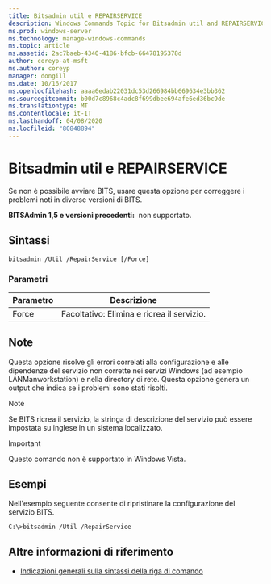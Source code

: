 ```yaml
---
title: Bitsadmin util e REPAIRSERVICE
description: Windows Commands Topic for Bitsadmin util and REPAIRSERVICE, che corregge i problemi noti in varie versioni del servizio BITS.
ms.prod: windows-server
ms.technology: manage-windows-commands
ms.topic: article
ms.assetid: 2ac7baeb-4340-4186-bfcb-66478195378d
author: coreyp-at-msft
ms.author: coreyp
manager: dongill
ms.date: 10/16/2017
ms.openlocfilehash: aaaa6edab22031dc53d266984bb669634e3bb362
ms.sourcegitcommit: b00d7c8968c4adc8f699dbee694afe6ed36bc9de
ms.translationtype: MT
ms.contentlocale: it-IT
ms.lasthandoff: 04/08/2020
ms.locfileid: "80848894"
---
```

# <a name="bitsadmin-util-and-repairservice"></a>Bitsadmin util e REPAIRSERVICE

Se non è possibile avviare BITS, usare questa opzione per correggere i problemi noti in diverse versioni di BITS.

**BITSAdmin 1,5 e versioni precedenti:**  non supportato.

## <a name="syntax"></a>Sintassi

```
bitsadmin /Util /RepairService [/Force]
```

### <a name="parameters"></a>Parametri

|Parametro|Descrizione|
|---------|-----------|
|Force|Facoltativo: Elimina e ricrea il servizio.|

## <a name="remarks"></a>Note

Questa opzione risolve gli errori correlati alla configurazione e alle dipendenze del servizio non corrette nei servizi Windows (ad esempio LANManworkstation) e nella directory di rete. Questa opzione genera un output che indica se i problemi sono stati risolti.

> [!NOTE]
> Se BITS ricrea il servizio, la stringa di descrizione del servizio può essere impostata su inglese in un sistema localizzato.

> [!IMPORTANT]
> Questo comando non è supportato in Windows Vista.

## <a name="examples"></a><a name=BKMK_examples></a>Esempi

Nell'esempio seguente consente di ripristinare la configurazione del servizio BITS.
```
C:\>bitsadmin /Util /RepairService
```

## <a name="additional-references"></a>Altre informazioni di riferimento

- [Indicazioni generali sulla sintassi della riga di comando](command-line-syntax-key.md)